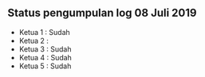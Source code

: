 Status pengumpulan log 08 Juli 2019
---
* Ketua 1 : Sudah
* Ketua 2 : 
* Ketua 3 : Sudah
* Ketua 4 : Sudah
* Ketua 5 : Sudah
